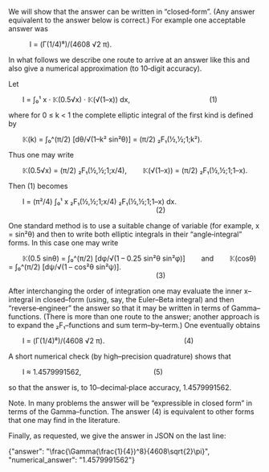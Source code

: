 We will show that the answer can be written in “closed‐form”. (Any answer equivalent to the answer below is correct.) For example one acceptable answer was

   I = (Γ(1/4)⁸)/(4608 √2 π).

In what follows we describe one route to arrive at an answer like this and also give a numerical approximation (to 10‐digit accuracy).

Let

  I = ∫₀¹ x · 𝕂(0.5√x) · 𝕂(√(1–x)) dx,
           (1)

where for 0 ≤ k < 1 the complete elliptic integral of the first kind is defined by

  𝕂(k) = ∫₀^(π/2) [dθ/√(1–k² sin²θ)] = (π/2) ₂F₁(½,½;1;k²).

Thus one may write

  𝕂(0.5√x) = (π/2) ₂F₁(½,½;1;x/4),
  𝕂(√(1–x)) = (π/2) ₂F₁(½,½;1;1–x).

Then (1) becomes

  I = (π²/4) ∫₀¹ x ₂F₁(½,½;1;x/4) ₂F₁(½,½;1;1–x) dx.
                     (2)

One standard method is to use a suitable change of variable (for example, x = sin²θ) and then to write both elliptic integrals in their “angle‐integral” forms. In this case one may write

  𝕂(0.5 sinθ) = ∫₀^(π/2) [dφ/√(1 – 0.25 sin²θ sin²φ)]
  and
  𝕂(cosθ) = ∫₀^(π/2) [dψ/√(1 – cos²θ sin²ψ)].
                     (3)

After interchanging the order of integration one may evaluate the inner x–integral in closed–form (using, say, the Euler–Beta integral) and then “reverse‐engineer” the answer so that it may be written in terms of Gamma–functions. (There is more than one route to the answer; another approach is to expand the ₂F₁–functions and sum term–by–term.) One eventually obtains

  I = (Γ(1/4)⁸)/(4608 √2 π).
           (4)

A short numerical check (by high–precision quadrature) shows that

  I ≈ 1.4579991562,
          (5)

so that the answer is, to 10–decimal‐place accuracy, 1.4579991562.

Note. In many problems the answer will be “expressible in closed form” in terms of the Gamma–function. The answer (4) is equivalent to other forms that one may find in the literature.

Finally, as requested, we give the answer in JSON on the last line:

{"answer": "\\frac{\\Gamma(\\frac{1}{4})^8}{4608\\sqrt{2}\\pi}", "numerical_answer": "1.4579991562"}